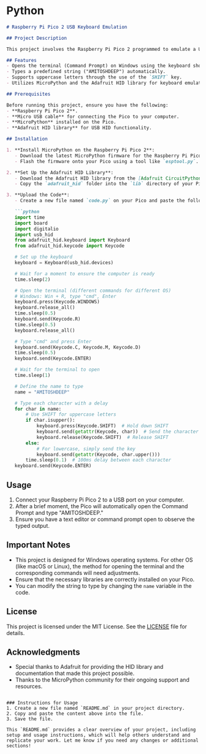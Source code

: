 # Python

```markdown
# Raspberry Pi Pico 2 USB Keyboard Emulation

## Project Description

This project involves the Raspberry Pi Pico 2 programmed to emulate a USB keyboard. Upon connecting to a computer, the device opens a terminal (Command Prompt on Windows) and types the string "AMITOSHDEEP." The project showcases the capabilities of the Pico in interfacing with host systems through USB HID (Human Interface Device) protocols, demonstrating practical applications in automation and hardware-software interaction.

## Features
- Opens the terminal (Command Prompt) on Windows using the keyboard shortcut.
- Types a predefined string ("AMITOSHDEEP") automatically.
- Supports uppercase letters through the use of the `SHIFT` key.
- Utilizes MicroPython and the Adafruit HID library for keyboard emulation.

## Prerequisites

Before running this project, ensure you have the following:
- **Raspberry Pi Pico 2**.
- **Micro USB cable** for connecting the Pico to your computer.
- **MicroPython** installed on the Pico.
- **Adafruit HID library** for USB HID functionality.

## Installation

1. **Install MicroPython on the Raspberry Pi Pico 2**:
   - Download the latest MicroPython firmware for the Raspberry Pi Pico from the [official website](https://micropython.org/download/rp2-pico/).
   - Flash the firmware onto your Pico using a tool like `esptool.py`.

2. **Set Up the Adafruit HID Library**:
   - Download the Adafruit HID library from the [Adafruit CircuitPython HID library](https://circuitpython.org/libraries).
   - Copy the `adafruit_hid` folder into the `lib` directory of your Pico's filesystem.

3. **Upload the Code**:
   - Create a new file named `code.py` on your Pico and paste the following code:

   ```python
   import time
   import board
   import digitalio
   import usb_hid
   from adafruit_hid.keyboard import Keyboard
   from adafruit_hid.keycode import Keycode

   # Set up the keyboard
   keyboard = Keyboard(usb_hid.devices)

   # Wait for a moment to ensure the computer is ready
   time.sleep(2)

   # Open the terminal (different commands for different OS)
   # Windows: Win + R, type "cmd", Enter
   keyboard.press(Keycode.WINDOWS)
   keyboard.release_all()
   time.sleep(0.5)
   keyboard.send(Keycode.R)
   time.sleep(0.5)
   keyboard.release_all()

   # Type "cmd" and press Enter
   keyboard.send(Keycode.C, Keycode.M, Keycode.D)
   time.sleep(0.5)
   keyboard.send(Keycode.ENTER)

   # Wait for the terminal to open
   time.sleep(1)

   # Define the name to type
   name = "AMITOSHDEEP"

   # Type each character with a delay
   for char in name:
       # Use SHIFT for uppercase letters
       if char.isupper():
           keyboard.press(Keycode.SHIFT)  # Hold down SHIFT
           keyboard.send(getattr(Keycode, char))  # Send the character as uppercase
           keyboard.release(Keycode.SHIFT)  # Release SHIFT
       else:
           # For lowercase, simply send the key
           keyboard.send(getattr(Keycode, char.upper()))
       time.sleep(0.1)  # 100ms delay between each character
   keyboard.send(Keycode.ENTER)
   ```

## Usage

1. Connect your Raspberry Pi Pico 2 to a USB port on your computer.
2. After a brief moment, the Pico will automatically open the Command Prompt and type "AMITOSHDEEP."
3. Ensure you have a text editor or command prompt open to observe the typed output.

## Important Notes
- This project is designed for Windows operating systems. For other OS (like macOS or Linux), the method for opening the terminal and the corresponding commands will need adjustments.
- Ensure that the necessary libraries are correctly installed on your Pico.
- You can modify the string to type by changing the `name` variable in the code.

## License

This project is licensed under the MIT License. See the [LICENSE](LICENSE) file for details.

## Acknowledgments

- Special thanks to Adafruit for providing the HID library and documentation that made this project possible.
- Thanks to the MicroPython community for their ongoing support and resources.

```

### Instructions for Usage
1. Create a new file named `README.md` in your project directory.
2. Copy and paste the content above into the file.
3. Save the file.

This `README.md` provides a clear overview of your project, including setup and usage instructions, which will help others understand and replicate your work. Let me know if you need any changes or additional sections!
